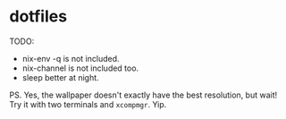 # dotfiles
TODO:
  * nix-env -q is not included.
  * nix-channel is not included too.
  * sleep better at night.

PS.
Yes, the wallpaper doesn't exactly have the best resolution, but wait! Try it with two terminals and `xcompmgr`. Yip.
